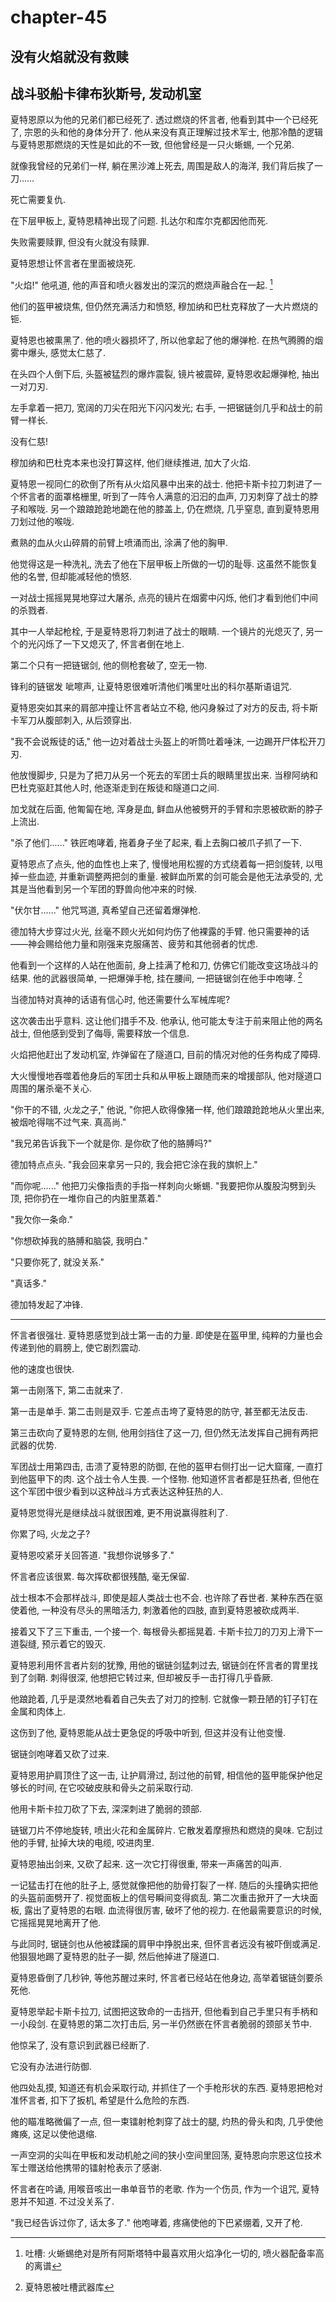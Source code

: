 # chapter-45

## 没有火焰就没有救赎

## 战斗驳船卡律布狄斯号, 发动机室

夏特恩原以为他的兄弟们都已经死了. 透过燃烧的怀言者, 他看到其中一个已经死了, 宗恩的头和他的身体分开了. 他从来没有真正理解过技术军士, 他那冷酷的逻辑与夏特恩那燃烧的天性是如此的不一致, 但他曾经是一只火蜥蜴, 一个兄弟.

就像我曾经的兄弟们一样, 躺在黑沙滩上死去, 周围是敌人的海洋, 我们背后挨了一刀……

死亡需要复仇.

在下层甲板上, 夏特恩精神出现了问题. 扎达尔和库尔克都因他而死.

失败需要赎罪, 但没有火就没有赎罪.

夏特恩想让怀言者在里面被烧死.

"火焰!" 他吼道, 他的声音和喷火器发出的深沉的燃烧声融合在一起. [^1]

他们的盔甲被烧焦, 但仍然充满活力和愤怒, 穆加纳和巴杜克释放了一大片燃烧的钷.

夏特恩也被熏黑了. 他的喷火器损坏了, 所以他拿起了他的爆弹枪. 在热气腾腾的烟雾中爆头, 感觉太仁慈了.

在头四个人倒下后, 头盔被猛烈的爆炸震裂, 镜片被震碎, 夏特恩收起爆弹枪, 抽出一对刀刃.

左手拿着一把刀, 宽阔的刀尖在阳光下闪闪发光; 右手, 一把锯链剑几乎和战士的前臂一样长.

没有仁慈!

穆加纳和巴杜克本来也没打算这样, 他们继续推进, 加大了火焰.

夏特恩一视同仁的砍倒了所有从火焰风暴中出来的战士. 他把卡斯卡拉刀刺进了一个怀言者的面罩格栅里, 听到了一阵令人满意的汩汩的血声, 刀刃刺穿了战士的脖子和喉咙. 另一个踉踉跄跄地跪在他的膝盖上, 仍在燃烧, 几乎窒息, 直到夏特恩用刀划过他的喉咙.

煮熟的血从火山碎屑的前臂上喷涌而出, 涂满了他的胸甲.

他觉得这是一种洗礼, 洗去了他在下层甲板上所做的一切的耻辱. 这虽然不能恢复他的名誉, 但却能减轻他的愤怒.

一对战士摇摇晃晃地穿过大屠杀, 点亮的镜片在烟雾中闪烁, 他们才看到他们中间的杀戮者.

其中一人举起枪栓, 于是夏特恩将刀刺进了战士的眼睛. 一个镜片的光熄灭了, 另一个的光闪烁了一下又熄灭了, 怀言者倒在地上.

第二个只有一把链锯剑, 他的侧枪套破了, 空无一物.

锋利的链锯发 呲嚓声, 让夏特恩很难听清他们嘴里吐出的科尔基斯语诅咒.

夏特恩突如其来的肩部冲撞让怀言者站立不稳, 他闪身躲过了对方的反击, 将卡斯卡军刀从腹部刺入, 从后颈穿出.

"我不会说叛徒的话," 他一边对着战士头盔上的听筒吐着唾沫, 一边踢开尸体松开刀刃.

他放慢脚步, 只是为了把刀从另一个死去的军团士兵的眼睛里拔出来. 当穆阿纳和巴杜克驱赶其他人时, 他逐渐走到在叛徒和隧道口之间.

加戈就在后面, 他匍匐在地, 浑身是血, 鲜血从他被劈开的手臂和宗恩被砍断的脖子上流出.

"杀了他们......" 铁匠咆哮着, 拖着身子坐了起来, 看上去胸口被爪子抓了一下.

夏特恩点了点头, 他的血性也上来了, 慢慢地用松握的方式绕着每一把剑旋转, 以甩掉一些血迹, 并重新调整两把剑的重量. 被鲜血所累的剑可能会是他无法承受的,  尤其是当他看到另一个军团的野兽向他冲来的时候.

"伏尔甘......" 他咒骂道, 真希望自己还留着爆弹枪.

德加特大步穿过火光, 丝毫不顾火光如何灼伤了他裸露的手臂. 他只需要神的话——神会赐给他力量和刚强来克服痛苦、疲劳和其他弱者的忧虑.

他看到一个这样的人站在他面前, 身上挂满了枪和刀, 仿佛它们能改变这场战斗的结果. 他的武器很简单, 一把爆弹手枪, 挂在腰间, 一把链锯剑在他手中咆哮. [^2]

当德加特对真神的话语有信心时, 他还需要什么军械库呢?

这次袭击出乎意料. 这让他们措手不及. 他承认, 他可能太专注于前来阻止他的两名战士, 但他感到受到了侮辱, 需要释放一个信息.

火焰把他赶出了发动机室, 炸弹留在了隧道口, 目前的情况对他的任务构成了障碍.

大火慢慢地吞噬着他身后的军团士兵和从甲板上跟随而来的增援部队, 他对隧道口周围的屠杀毫不关心.

"你干的不错, 火龙之子," 他说, "你把人砍得像猪一样, 他们踉踉跄跄地从火里出来, 被烟呛得喘不过气来. 真高尚."

"我兄弟告诉我下一个就是你. 是你砍了他的胳膊吗?"

德加特点点头. "我会回来拿另一只的, 我会把它涂在我的旗帜上."

"而你呢......" 他把刀尖像指责的手指一样刺向火蜥蜴. "我要把你从腹股沟劈到头顶, 把你扔在一堆你自己的内脏里蒸着."

"我欠你一条命."

"你想砍掉我的胳膊和脑袋, 我明白."

"只要你死了, 就没关系."

"真话多."

德加特发起了冲锋.

--------

怀言者很强壮. 夏特恩感觉到战士第一击的力量. 即使是在盔甲里, 纯粹的力量也会传递到他的肩膀上, 使它剧烈震动.

他的速度也很快.

第一击刚落下, 第二击就来了.

第一击是单手. 第二击则是双手. 它差点击垮了夏特恩的防守, 甚至都无法反击.

第三击砍向了夏特恩的左侧, 他用剑挡住了这一刀, 但仍然无法发挥自己拥有两把武器的优势.

军团战士用第四击, 击溃了夏特恩的防御, 在他的盔甲右侧打出一记大窟窿, 一直打到他盔甲下的肉. 这个战士令人生畏. 一个怪物. 他知道怀言者都是狂热者, 但他在这个军团中很少看到以这种战斗方式表达这种狂热的人.

夏特恩觉得光是继续战斗就很困难, 更不用说赢得胜利了.

你累了吗, 火龙之子?

夏特恩咬紧牙关回答道. "我想你说够多了."

怀言者应该很累. 每次挥砍都很残酷, 毫无保留.

战士根本不会那样战斗, 即使是超人类战士也不会. 也许除了吞世者. 某种东西在驱使着他, 一种没有尽头的黑暗活力, 刺激着他的四肢, 直到夏特恩被砍成两半.

接着又下了三下重击, 一个接一个. 每根骨头都摇晃着. 卡斯卡拉刀的刀刃上滑下一道裂缝, 预示着它的毁灭.

夏特恩利用怀言者片刻的犹豫, 用他的锯链剑猛刺过去, 锯链剑在怀言者的胃里找到了剑鞘. 刺得很深, 他想把它转过来, 但却被反手一击打得几乎昏厥.

他踉跄着, 几乎是漠然地看着自己失去了对刀的控制. 它就像一颗丑陋的钉子钉在金属和肉体上.

这伤到了他, 夏特恩能从战士更急促的呼吸中听到, 但这并没有让他变慢.

锯链剑咆哮着又砍了过来.

夏特恩用护肩顶住了这一击, 让护肩滑过, 刮过他的前臂, 相信他的盔甲能保护他足够长的时间, 在它咬破皮肤和骨头之前采取行动.

他用卡斯卡拉刀砍了下去, 深深刺进了脆弱的颈部.

链锯刀片不停地旋转, 喷出火花和金属碎片. 它散发着摩擦热和燃烧的臭味. 它刮过他的手臂, 扯掉大块的电缆, 咬进肉里.

夏特恩抽出剑来, 又砍了起来. 这一次它打得很重, 带来一声痛苦的叫声.

一记猛击打在他的肚子上, 感觉就像把他的肋骨打裂了一样. 随后的头撞确实把他的头盔前面劈开了. 视觉面板上的信号瞬间变得疯乱. 第二次重击掀开了一大块面板, 露出了夏特恩的右眼. 血流得很厉害, 破坏了他的视力. 在他最需要意识的时候, 它摇摇晃晃地离开了他.

与此同时, 锯链剑也从他被蹂躏的肩甲中挣脱出来, 但怀言者远没有被吓倒或满足. 他狠狠地踢了夏特恩的肚子一脚, 然后他掉进了隧道口.

夏特恩昏倒了几秒钟, 等他苏醒过来时, 怀言者已经站在他身边, 高举着锯链剑要杀死他.

夏特恩举起卡斯卡拉刀, 试图把这致命的一击挡开, 但他看到自己手里只有手柄和一小段剑. 在夏特恩的第二次打击后, 另一半仍然嵌在怀言者脆弱的颈部关节中.

他惊呆了, 没有意识到武器已经断了.

它没有办法进行防御.

他四处乱摸, 知道还有机会采取行动, 并抓住了一个手枪形状的东西. 夏特恩把枪对准怀言者, 扣下了扳机, 希望是什么危险的东西.

他的瞄准略微偏了一点, 但一束镭射枪刺穿了战士的腿, 灼热的骨头和肉, 几乎使他瘫痪, 这足以使他退缩.

一声空洞的尖叫在甲板和发动机舱之间的狭小空间里回荡, 夏特恩向宗恩这位技术军士赠送给他携带的镭射枪表示了感谢.

怀言者在吟诵, 用喉音咳出一串单音节的老歌. 作为一个伤员, 作为一个诅咒, 夏特恩并不知道. 不过没关系了.

"我已经告诉过你了, 话太多了." 他咆哮着, 疼痛使他的下巴紧绷着, 又开了枪.

[^1]: 吐槽: 火蜥蜴绝对是所有阿斯塔特中最喜欢用火焰净化一切的, 喷火器配备率高的离谱

[^2]: 夏特恩被吐槽武器库

